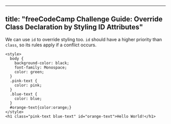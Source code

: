 
---
title: "freeCodeCamp Challenge Guide: Override Class Declaration by Styling ID Attributes"
---

We can use `id` to override styling too. `id` should have a higher priority than `class`, so its rules apply if a conflict occurs.

    <style>
      body {
        background-color: black;
        font-family: Monospace;
        color: green;
      }
      .pink-text {
        color: pink;
      }
      .blue-text {
        color: blue;
      }
      #orange-text{color:orange;}
    </style>
    <h1 class="pink-text blue-text" id="orange-text">Hello World!</h1>
